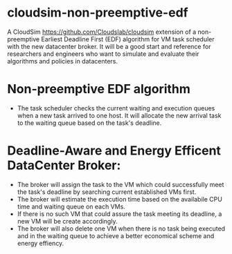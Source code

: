 # cloudsim-non-preemptive-edf
A CloudSim https://github.com/Cloudslab/cloudsim extension of a non-preemptive Earliest Deadline First (EDF) algorithm for VM task scheduler with the new datacenter broker. It will be a good start and reference for researchers and engineers who want to simulate and evaluate their algorithms and policies in datacenters.

# Non-preemptive EDF algorithm

* The task scheduler checks the current waiting and execution queues when a new task arrived to one host. It will allocate the new arrival task to the waiting queue based on the task's deadline.

# Deadline-Aware and Energy Efficent DataCenter Broker:

* The broker will assign the task to the VM which could successfully meet the task's deadline by searching current established VMs first.
* The broker will estimate the execution time based on the availabile CPU time and waiting queue on each VMs.
* If there is no such VM that could assure the task meeting its deadline, a new VM will be create accordingly.
* The broker will also delete one VM when there is no task being executed and in the waiting queue to achieve a better economical scheme and energy effiency.

